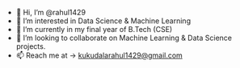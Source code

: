 - 👋 Hi, I’m @rahul1429
- 👀 I’m interested in Data Science & Machine Learning
- 🌱 I’m currently in my final year of B.Tech (CSE)
- 💞️ I’m looking to collaborate on Machine Learning & Data Science projects.
- 📫 Reach me at -> kukudalarahul1429@gmail.com

<!---
rahul1429/rahul1429 is a ✨ special ✨ repository because its `README.md` (this file) appears on your GitHub profile.
You can click the Preview link to take a look at your changes.
--->
